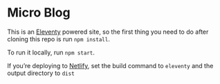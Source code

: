 # Micro Blog

This is an [Eleventy](//11ty.dev) powered site, so the first thing you need to do after cloning this repo is run `npm install`. 

To run it locally, run `npm start`.

If you’re deploying to [Netlify](//netlify.com), set the build command to `eleventy` and the output directory to `dist`
